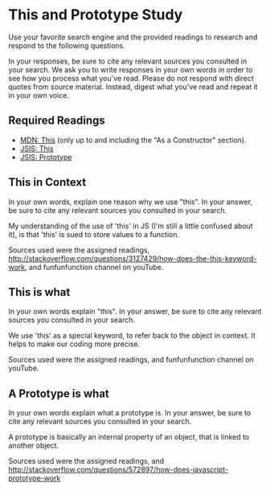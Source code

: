 # This and Prototype Study

Use your favorite search engine and the provided readings to research and
respond to the following questions.

In your responses, be sure to cite any relevant sources you consulted in your
search. We ask you to write responses in your own words in order to see how you
process what you've read. Please do not respond with direct quotes from source
material. Instead, digest what you've read and repeat it in your own voice.

## Required Readings

-   [MDN: This](https://developer.mozilla.org/en-US/docs/Web/JavaScript/Reference/Operators/this)
(only up to and including the "As a Constructor" section).
-   [JSIS: This](http://javascriptissexy.com/understand-javascripts-this-with-clarity-and-master-it/)
-   [JSIS: Prototype](http://javascriptissexy.com/javascript-prototype-in-plain-detailed-language/)

## This in Context

In your own words, explain one reason why we use "this". In your answer, be
sure to cite any relevant sources you consulted in your search.

My understanding of the use of 'this' in JS (I'm still a little confused about it), is that 'this' is sued to store values to a function.

Sources used were the assigned readings, http://stackoverflow.com/questions/3127429/how-does-the-this-keyword-work, and funfunfunction channel on youTube.

## This is what

In your own words explain "this".  In your answer, be
sure to cite any relevant sources you consulted in your search.

We use 'this' as a special keyword, to refer back to the object in context. It helps to make our coding more precise.

Sources used were the assigned readings, and funfunfunction channel on youTube.

## A Prototype is what

In your own words explain what a prototype is.  In your answer, be
sure to cite any relevant sources you consulted in your search.

A prototype is basically an internal property of an object, that is linked to another object.

Sources used were the assigned readings, and http://stackoverflow.com/questions/572897/how-does-javascript-prototype-work
